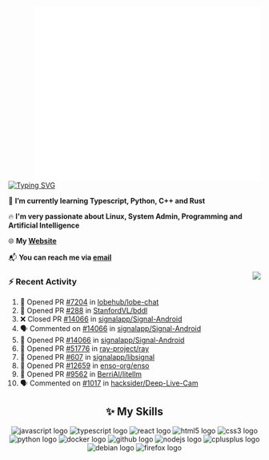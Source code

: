 <img align="right" width="450" src="github-metrics.svg">

[![Typing SVG](https://readme-typing-svg.herokuapp.com?duration=2500&vCenter=true&width=200&height=40&lines=Hello+World+👋)](https://git.io/typing-svg)

🌱 **I’m currently learning Typescript, Python, C++ and Rust**

🔥 **I'm very passionate about Linux, System Admin, Programming and Artificial Intelligence**

🌐 **My [Website](https://kpcofgs.github.io/)**

📬 **You can reach me via [email](mailto:shixian_sheng-2@protonmail.com)**

<a>
    <img align="right" height=210px src="https://github-readme-stats.vercel.app/api?username=KPCOFGS&theme=tokyonight&show_icons=true&show=prs_merged">
</a>

### ⚡ **Recent Activity**
<!--START_SECTION:activity-->
1. 💪 Opened PR [#7204](https://github.com/lobehub/lobe-chat/pull/7204) in [lobehub/lobe-chat](https://github.com/lobehub/lobe-chat)
2. 💪 Opened PR [#288](https://github.com/StanfordVL/bddl/pull/288) in [StanfordVL/bddl](https://github.com/StanfordVL/bddl)
3. ❌ Closed PR [#14066](https://github.com/signalapp/Signal-Android/pull/14066) in [signalapp/Signal-Android](https://github.com/signalapp/Signal-Android)
4. 🗣 Commented on [#14066](https://github.com/signalapp/Signal-Android/pull/14066#issuecomment-2759786468) in [signalapp/Signal-Android](https://github.com/signalapp/Signal-Android)
5. 💪 Opened PR [#14066](https://github.com/signalapp/Signal-Android/pull/14066) in [signalapp/Signal-Android](https://github.com/signalapp/Signal-Android)
6. 💪 Opened PR [#51776](https://github.com/ray-project/ray/pull/51776) in [ray-project/ray](https://github.com/ray-project/ray)
7. 💪 Opened PR [#607](https://github.com/signalapp/libsignal/pull/607) in [signalapp/libsignal](https://github.com/signalapp/libsignal)
8. 💪 Opened PR [#12659](https://github.com/enso-org/enso/pull/12659) in [enso-org/enso](https://github.com/enso-org/enso)
9. 💪 Opened PR [#9562](https://github.com/BerriAI/litellm/pull/9562) in [BerriAI/litellm](https://github.com/BerriAI/litellm)
10. 🗣 Commented on [#1017](https://github.com/hacksider/Deep-Live-Cam/pull/1017#issuecomment-2754710373) in [hacksider/Deep-Live-Cam](https://github.com/hacksider/Deep-Live-Cam)
<!--END_SECTION:activity-->

<div align="center">
    
## ✨ **My Skills**

  <img src="https://cdn.jsdelivr.net/gh/devicons/devicon/icons/javascript/javascript-original.svg" height="30" alt="javascript logo"  />
  <img src="https://cdn.jsdelivr.net/gh/devicons/devicon/icons/typescript/typescript-original.svg" height="30" alt="typescript logo"  />
  <img src="https://cdn.jsdelivr.net/gh/devicons/devicon/icons/react/react-original.svg" height="30" alt="react logo"  />
  <img src="https://cdn.jsdelivr.net/gh/devicons/devicon/icons/html5/html5-original.svg" height="30" alt="html5 logo"  />
  <img src="https://cdn.jsdelivr.net/gh/devicons/devicon/icons/css3/css3-original.svg" height="30" alt="css3 logo"  />
  <img src="https://cdn.jsdelivr.net/gh/devicons/devicon/icons/python/python-original.svg" height="30" alt="python logo"  />
  <img src="https://cdn.jsdelivr.net/gh/devicons/devicon/icons/docker/docker-original.svg" height="30" alt="docker logo"  />
  <img src="https://cdn.jsdelivr.net/gh/devicons/devicon/icons/github/github-original.svg" height="30" alt="github logo"  />
  <img src="https://cdn.jsdelivr.net/gh/devicons/devicon/icons/nodejs/nodejs-original.svg" height="30" alt="nodejs logo"  />
  <img src="https://cdn.jsdelivr.net/gh/devicons/devicon/icons/cplusplus/cplusplus-original.svg" height="30" alt="cplusplus logo"  />
  <img src="https://cdn.jsdelivr.net/gh/devicons/devicon/icons/debian/debian-original.svg" height="30" alt="debian logo"  />
  <img src="https://cdn.jsdelivr.net/gh/devicons/devicon/icons/firefox/firefox-original.svg" height="30" alt="firefox logo"  />
</div>
